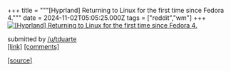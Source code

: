 +++
title = """[Hyprland] Returning to Linux for the first time since Fedora 4."""
date = 2024-11-02T05:05:25.000Z
tags = ["reddit","wm"]
+++
[![[Hyprland] Returning to Linux for the first time since Fedora 4.](https://a.thumbs.redditmedia.com/LbNdPmSFiXkech5-au3Krr-o5_D_bxO-bHQbeopxJa4.jpg "[Hyprland] Returning to Linux for the first time since Fedora 4.")](https://www.reddit.com/r/unixporn/comments/1ghp9cx/hyprland_returning_to_linux_for_the_first_time/)

submitted by [/u/tduarte](https://www.reddit.com/user/tduarte)  
[\[link\]](https://www.reddit.com/gallery/1ghp9cx) [\[comments\]](https://www.reddit.com/r/unixporn/comments/1ghp9cx/hyprland_returning_to_linux_for_the_first_time/)

[[source]](https://www.reddit.com/r/unixporn/comments/1ghp9cx/hyprland_returning_to_linux_for_the_first_time/)
